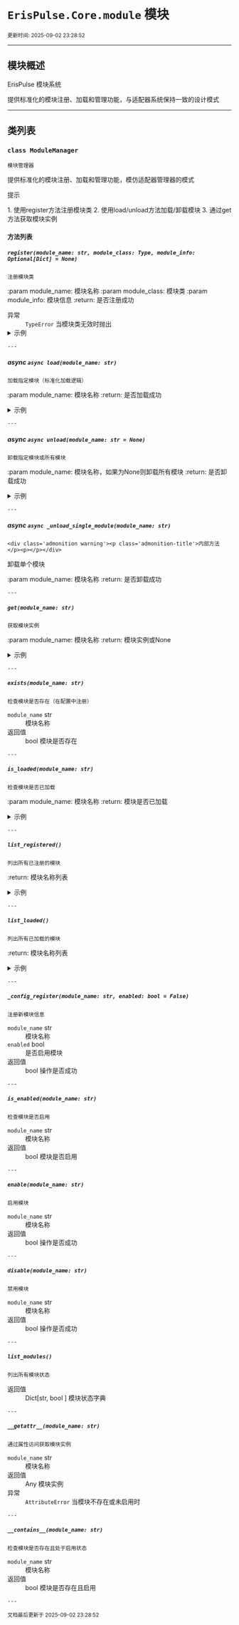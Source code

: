 # `ErisPulse.Core.module` 模块

<sup>更新时间: 2025-09-02 23:28:52</sup>

---

## 模块概述


ErisPulse 模块系统

提供标准化的模块注册、加载和管理功能，与适配器系统保持一致的设计模式

---

## 类列表

### `class ModuleManager`

    模块管理器

提供标准化的模块注册、加载和管理功能，模仿适配器管理器的模式

<div class='admonition tip'><p class='admonition-title'>提示</p><p>1. 使用register方法注册模块类
2. 使用load/unload方法加载/卸载模块
3. 通过get方法获取模块实例</p></div>

    
#### 方法列表

##### `register(module_name: str, module_class: Type, module_info: Optional[Dict] = None)`

    注册模块类

:param module_name: 模块名称
:param module_class: 模块类
:param module_info: 模块信息
:return: 是否注册成功

<dt>异常</dt><dd><code>TypeError</code> 当模块类无效时抛出</dd>
    
<details class='example'><summary>示例</summary>

```python
>>> module.register("MyModule", MyModuleClass)
```
</details>

    ---
    
##### async `async load(module_name: str)`

    加载指定模块（标准化加载逻辑）

:param module_name: 模块名称
:return: 是否加载成功
    
<details class='example'><summary>示例</summary>

```python
>>> await module.load("MyModule")
```
</details>

    ---
    
##### async `async unload(module_name: str = None)`

    卸载指定模块或所有模块

:param module_name: 模块名称，如果为None则卸载所有模块
:return: 是否卸载成功
    
<details class='example'><summary>示例</summary>

```python
>>> await module.unload("MyModule")
>>> await module.unload()  # 卸载所有模块
```
</details>

    ---
    
##### async `async _unload_single_module(module_name: str)`

    <div class='admonition warning'><p class='admonition-title'>内部方法</p><p></p></div>
卸载单个模块

:param module_name: 模块名称
:return: 是否卸载成功

    ---
    
##### `get(module_name: str)`

    获取模块实例

:param module_name: 模块名称
:return: 模块实例或None
    
<details class='example'><summary>示例</summary>

```python
>>> my_module = module.get("MyModule")
```
</details>

    ---
    
##### `exists(module_name: str)`

    检查模块是否存在（在配置中注册）

<dt><code>module_name</code> <span class='type-hint'>str</span></dt><dd>模块名称</dd>
<dt>返回值</dt><dd><span class='type-hint'>bool</span> 模块是否存在</dd>

    ---
    
##### `is_loaded(module_name: str)`

    检查模块是否已加载

:param module_name: 模块名称
:return: 模块是否已加载
    
<details class='example'><summary>示例</summary>

```python
>>> if module.is_loaded("MyModule"): ...
```
</details>

    ---
    
##### `list_registered()`

    列出所有已注册的模块

:return: 模块名称列表
    
<details class='example'><summary>示例</summary>

```python
>>> registered = module.list_registered()
```
</details>

    ---
    
##### `list_loaded()`

    列出所有已加载的模块

:return: 模块名称列表
    
<details class='example'><summary>示例</summary>

```python
>>> loaded = module.list_loaded()
```
</details>

    ---
    
##### `_config_register(module_name: str, enabled: bool = False)`

    注册新模块信息

<dt><code>module_name</code> <span class='type-hint'>str</span></dt><dd>模块名称</dd>
<dt><code>enabled</code> <span class='type-hint'>bool</span></dt><dd>是否启用模块</dd>
<dt>返回值</dt><dd><span class='type-hint'>bool</span> 操作是否成功</dd>

    ---
    
##### `is_enabled(module_name: str)`

    检查模块是否启用

<dt><code>module_name</code> <span class='type-hint'>str</span></dt><dd>模块名称</dd>
<dt>返回值</dt><dd><span class='type-hint'>bool</span> 模块是否启用</dd>

    ---
    
##### `enable(module_name: str)`

    启用模块

<dt><code>module_name</code> <span class='type-hint'>str</span></dt><dd>模块名称</dd>
<dt>返回值</dt><dd><span class='type-hint'>bool</span> 操作是否成功</dd>

    ---
    
##### `disable(module_name: str)`

    禁用模块

<dt><code>module_name</code> <span class='type-hint'>str</span></dt><dd>模块名称</dd>
<dt>返回值</dt><dd><span class='type-hint'>bool</span> 操作是否成功</dd>

    ---
    
##### `list_modules()`

    列出所有模块状态

<dt>返回值</dt><dd><span class='type-hint'>Dict[str, bool</span> ] 模块状态字典</dd>

    ---
    
##### `__getattr__(module_name: str)`

    通过属性访问获取模块实例

<dt><code>module_name</code> <span class='type-hint'>str</span></dt><dd>模块名称</dd>
<dt>返回值</dt><dd><span class='type-hint'>Any</span> 模块实例</dd>
<dt>异常</dt><dd><code>AttributeError</code> 当模块不存在或未启用时</dd>

    ---
    
##### `__contains__(module_name: str)`

    检查模块是否存在且处于启用状态

<dt><code>module_name</code> <span class='type-hint'>str</span></dt><dd>模块名称</dd>
<dt>返回值</dt><dd><span class='type-hint'>bool</span> 模块是否存在且启用</dd>

    ---
    
<sub>文档最后更新于 2025-09-02 23:28:52</sub>